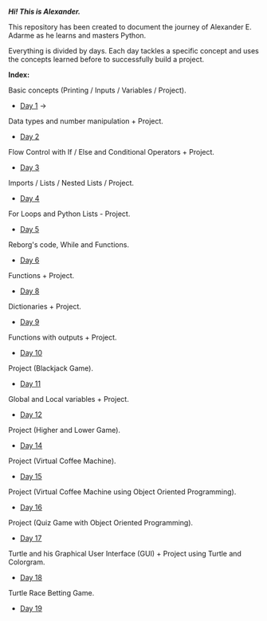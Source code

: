 _**Hi! This is Alexander.**_

This repository has been created to document the journey of Alexander E. Adarme as he learns and masters Python.

Everything is divided by days. Each day tackles a specific concept and uses the concepts learned before to successfully build a project.

**Index:**

Basic concepts (Printing / Inputs / Variables / Project).
- [Day 1](https://github.com/Lexeuz/100-days-of-code/tree/main/Day1) ->

Data types and number manipulation + Project.
- [Day 2](https://github.com/Lexeuz/100-days-of-code/tree/main/Day2)

Flow Control with If / Else and Conditional Operators + Project.
- [Day 3](https://github.com/Lexeuz/100-days-of-code/tree/main/Day3)

Imports / Lists / Nested Lists / Project.
- [Day 4](https://github.com/Lexeuz/100-days-of-code/tree/main/Day4)

For Loops and Python Lists - Project.
- [Day 5](https://github.com/Lexeuz/100-days-of-code/tree/main/Day5)

Reborg's code, While and Functions.
- [Day 6](https://github.com/Lexeuz/100-days-of-code/tree/main/Day6)

Functions + Project.
- [Day 8](https://github.com/Lexeuz/100-days-of-code/tree/main/Day8)

Dictionaries + Project.
- [Day 9](https://github.com/Lexeuz/100-days-of-code/tree/main/Day9)

Functions with outputs + Project.
- [Day 10](https://github.com/Lexeuz/100-days-of-code/tree/main/Day10)

Project (Blackjack Game).
- [Day 11](https://github.com/Lexeuz/100-days-of-code/tree/main/Day11)

Global and Local variables + Project.
- [Day 12](https://github.com/Lexeuz/100-days-of-code/tree/main/Day12)

Project (Higher and Lower Game).
- [Day 14](https://github.com/Lexeuz/100-days-of-code/tree/main/Day14)

Project (Virtual Coffee Machine).
- [Day 15](https://github.com/Lexeuz/100-days-of-code/tree/main/Day15)

Project (Virtual Coffee Machine using Object Oriented Programming).
- [Day 16](https://github.com/Lexeuz/100-days-of-code/tree/main/Day16)

Project (Quiz Game with Object Oriented Programming).
- [Day 17](https://github.com/Lexeuz/100-days-of-code/tree/main/Day17)

Turtle and his Graphical User Interface (GUI) + Project using Turtle and Colorgram.
- [Day 18](https://github.com/Lexeuz/100-days-of-code/tree/main/Day18)

Turtle Race Betting Game.
- [Day 19](https://github.com/Lexeuz/100-days-of-code/tree/main/Day19)
